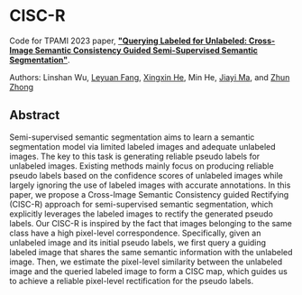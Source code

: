 # CISC-R
Code for TPAMI 2023 paper, [**"Querying Labeled for Unlabeled: Cross-Image Semantic Consistency Guided Semi-Supervised Semantic Segmentation"**](https://www.leyuanfang.com/wp-content/uploads/2022/12/TPAMI_CISC_R.pdf).

Authors: Linshan Wu, <a href="https://scholar.google.com/citations?hl=en&user=Gfa4nasAAAAJ">Leyuan Fang</a>, <a href="https://scholar.google.com/citations?hl=zh-CN&user=bHSKDuYAAAAJ">Xingxin He</a>, Min He, <a href="https://scholar.google.com/citations?hl=zh-CN&user=73trMQkAAAAJ">Jiayi Ma</a>, and <a href="https://scholar.google.com/citations?user=nZizkQ0AAAAJ&hl">Zhun Zhong</a>

## Abstract
Semi-supervised semantic segmentation aims to learn a semantic segmentation model via limited labeled images and
adequate unlabeled images. The key to this task is generating reliable pseudo labels for unlabeled images. Existing methods mainly
focus on producing reliable pseudo labels based on the confidence scores of unlabeled images while largely ignoring the use of
labeled images with accurate annotations. In this paper, we propose a Cross-Image Semantic Consistency guided Rectifying (CISC-R)
approach for semi-supervised semantic segmentation, which explicitly leverages the labeled images to rectify the generated pseudo
labels. Our CISC-R is inspired by the fact that images belonging to the same class have a high pixel-level correspondence. Specifically,
given an unlabeled image and its initial pseudo labels, we first query a guiding labeled image that shares the same semantic
information with the unlabeled image. Then, we estimate the pixel-level similarity between the unlabeled image and the queried labeled
image to form a CISC map, which guides us to achieve a reliable pixel-level rectification for the pseudo labels.
